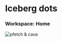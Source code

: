 # Iceberg dots

### Workspace: Home
![pfetch & cava](https://github.com/HeavyRain266/iceberg-dots/screenshots/1.png)

